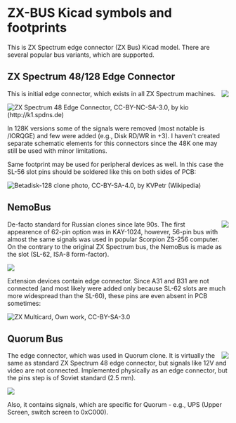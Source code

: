 # ZX-BUS Kicad symbols and footprints

This is ZX Spectrum edge connector (ZX Bus) Kicad model. There are several popular bus variants, which are supported.

## ZX Spectrum 48/128 Edge Connector

<img align="right" src="https://raw.githubusercontent.com/wiki/atsidaev/zxbus/images/symbol-zx.png" />
This is initial edge connector, which exists in all ZX Spectrum machines. 

![ZX Spectrum 48 Edge Connector, CC-BY-NC-SA-3.0, by kio (http://k1.spdns.de)](https://raw.githubusercontent.com/wiki/atsidaev/zxbus/images/zx48.jpg)

In 128K versions some of the signals were removed (most notable is /IORQGE) and few were added (e.g., Disk RD/WR in +3). 
I haven't created separate schematic elements for this connectors since the 48K one may still be used with minor limitations. 

Same footprint may be used for peripheral devices as well. In this case the SL-56 slot pins should be soldered 
like this on both sides of PCB:

![Betadisk-128 clone photo, CC-BY-SA-4.0, by KVPetr (Wikipedia)](https://raw.githubusercontent.com/wiki/atsidaev/zxbus/images/zx48-slot.jpg)

## NemoBus

<img align="right" src="https://raw.githubusercontent.com/wiki/atsidaev/zxbus/images/symbol-nemo.png" />
De-facto standard for Russian clones since late 90s. The first appearence of 62-pin option was in KAY-1024, however, 56-pin bus with almost the same signals was used in popular Scorpion ZS-256 computer. On the contrary to the original ZX Spectrum bus, the NemoBus is made as the slot (SL-62, ISA-8 form-factor).

![](http://speccy.info/w/images/1/18/P1024sl2_motherboard.jpg)

Extension devices contain edge connector. Since A31 and B31 are not connected (and most likely were added only because SL-62 slots are much more widespread than the SL-60), these pins are even absent in PCB sometimes: 

![ZX Multicard, Own work, CC-BY-SA-3.0](https://raw.githubusercontent.com/wiki/atsidaev/zxbus/images/zxmc.jpg)

## Quorum Bus

<img align="right" src="https://raw.githubusercontent.com/wiki/atsidaev/zxbus/images/symbol-quorum.png" />
The edge connector, which was used in Quorum clone. It is virtually the same as standard ZX Spectrum 48 edge connector, but signals like 12V and video are not connected. Implemented physically as an edge connector, but the pins step is of Soviet standard (2.5 mm).

![](https://raw.githubusercontent.com/wiki/atsidaev/zxbus/images/quorum.jpg)

Also, it contains signals, which are specific for Quorum - e.g., UPS (Upper Screen, switch screen to 0xC000).
